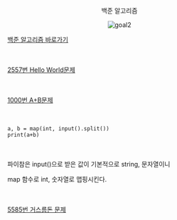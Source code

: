 <div align="center">
  백준 알고리즘
</div>

<div align="center">
  
![goal2](https://user-images.githubusercontent.com/94054859/163657769-6813c527-e3bc-4d91-b32e-e4b4f1b517d3.png)
</div>

[백준 알고리즘 바로가기](https://www.acmicpc.net/)

ㅤ

[2557번 Hello World문제](https://www.acmicpc.net/problem/2557)

ㅤ

[1000번 A+B문제](https://www.acmicpc.net/problem/1000)

ㅤ

```
a, b = map(int, input().split())
print(a+b)
```

ㅤ

파이참은 input()으로 받은 값이 기본적으로 string, 문자열이니

map 함수로 int, 숫자열로 맵핑시킨다.

ㅤ

[5585번 거스름돈 문제](https://www.acmicpc.net/problem/5585)
